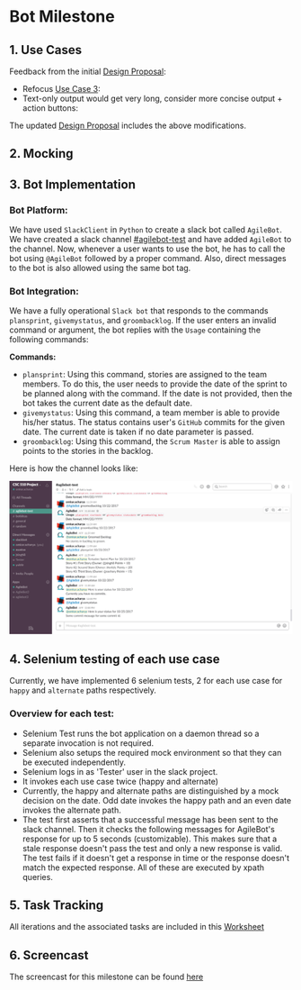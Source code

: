 # Bot Milestone

## 1. Use Cases
Feedback from the initial [Design Proposal](../Design/Design.md):
* Refocus [Use Case 3](../Design/Design.md#use-case-3-backlog-grooming):
* Text-only output would get very long, consider more concise output + action buttons:

The updated [Design Proposal](../Design/Design.md) includes the above modifications.

## 2. Mocking
<!-- Authority pattern -->
## 3. Bot Implementation
### Bot Platform:
We have used `SlackClient` in `Python` to create a slack bot called `AgileBot`. We have created a slack channel [#agilebot-test](https://csc510project.slack.com/messages/agilebot-test/) and have added `AgileBot` to the channel. Now, whenever a user wants to use the bot, he has to call the bot using `@AgileBot` followed by a proper command. Also, direct messages to the bot is also allowed using the same bot tag.

### Bot Integration:
We have a fully operational `Slack bot` that responds to the commands `plansprint`, `givemystatus`, and `groombacklog`. If the user enters an invalid command or argument, the bot replies with the `Usage` containing the following commands:

**Commands:**
  * `plansprint`: Using this command, stories are assigned to the team members. To do this, the user needs to provide the date of the sprint to be planned along with the command. If the date is not provided, then the bot takes the current date as the default date.
  * `givemystatus`: Using this command, a team member is able to provide his/her status. The status contains user's `GitHub` commits for the given date. The current date is taken if no date parameter is passed.
  * `groombacklog`: Using this command, the `Scrum Master` is able to assign points to the stories in the backlog. 
  
  Here is how the channel looks like:  
    
  ![Bot Platform](../Bot/bot_platform.PNG)
  

## 4. Selenium testing of each use case
Currently, we have implemented 6 selenium tests, 2 for each use case for `happy` and `alternate` paths respectively.

### Overview for each test:
* Selenium Test runs the bot application on a daemon thread so a separate invocation is not required.
* Selenium also setups the required mock environment so that they can be executed independently.
* Selenium logs in as 'Tester' user in the slack project.
* It invokes each use case twice (happy and alternate)
* Currently, the happy and alternate paths are distinguished by a mock decision on the date. Odd date invokes the happy path and an even date invokes the alternate path.
* The test first asserts that a successful message has been sent to the slack channel. Then it checks the following messages for AgileBot's response for up to 5 seconds (customizable). This makes sure that a stale response doesn't pass the test and only a new response is valid. The test fails if it doesn't get a response in time or the response doesn't match the expected response. All of these are executed by xpath queries.

## 5. Task Tracking
All iterations and the associated tasks are included in this [Worksheet](WORKSHEET.md)

## 6. Screencast
The screencast for this milestone can be found [here]()
